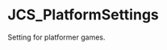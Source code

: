 <div id="content-header">
  <h1>JCS_PlatformSettings</h1>
</div>

<p>
  Setting for platformer games.
</p>
